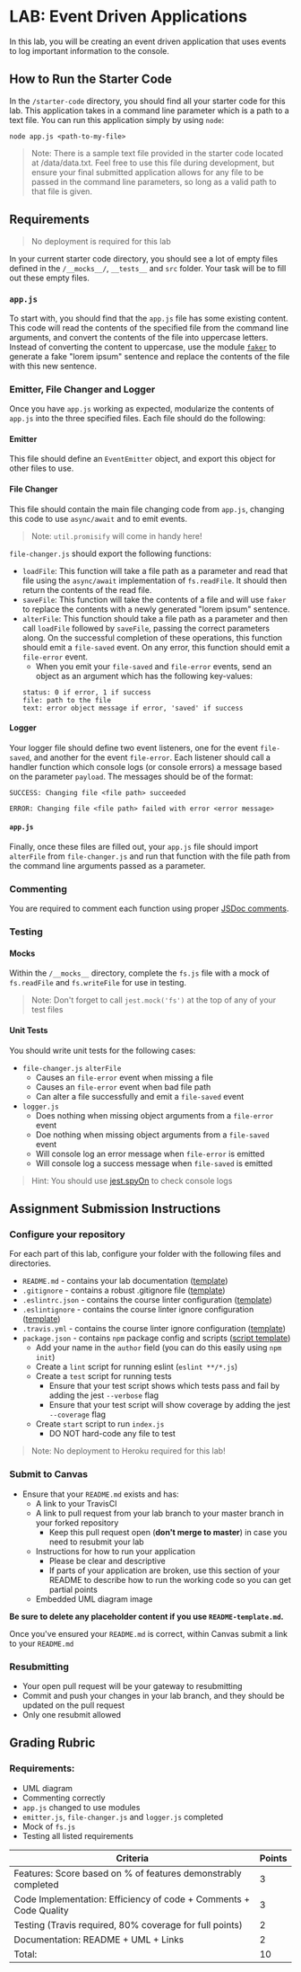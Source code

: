 # LAB: Event Driven Applications

In this lab, you will be creating an event driven application that uses events to log important information to the console.

## How to Run the Starter Code

In the `/starter-code` directory, you should find all your starter code for this lab. This application takes in a command line parameter which is a path to a text file. You can run this application simply by using `node`:

```
node app.js <path-to-my-file>
```

> Note: There is a sample text file provided in the starter code located at /data/data.txt. Feel free to use this file during development, but ensure your final submitted application allows for any file to be passed in the command line parameters, so long as a valid path to that file is given.

## Requirements

> No deployment is required for this lab

In your current starter code directory, you should see a lot of empty files defined in the `/__mocks__/`, `__tests__` and `src` folder. Your task will be to fill out these empty files.

### `app.js`

To start with, you should find that the `app.js` file has some existing content. This code will read the contents of the specified file from the command line arguments, and convert the contents of the file into uppercase letters. Instead of converting the content to uppercase, use the module [`faker`](https://www.npmjs.com/package/faker) to generate a fake "lorem ipsum" sentence and replace the contents of the file with this new sentence.

### Emitter, File Changer and Logger

Once you have `app.js` working as expected, modularize the contents of `app.js` into the three specified files. Each file should do the following:

#### Emitter

This file should define an `EventEmitter` object, and export this object for other files to use.

#### File Changer

This file should contain the main file changing code from `app.js`, changing this code to use `async/await` and to emit events.

> Note: `util.promisify` will come in handy here!

`file-changer.js` should export the following functions:

- `loadFile`: This function will take a file path as a parameter and read that file using the `async/await` implementation of `fs.readFile`. It should then return the contents of the read file.
- `saveFile`: This function will take the contents of a file and will use `faker` to replace the contents with a newly generated "lorem ipsum" sentence.
- `alterFile`: This function should take a file path as a parameter and then call `loadFile` followed by `saveFile`, passing the correct parameters along. On the successful completion of these operations, this function should emit a `file-saved` event. On any error, this function should emit a `file-error` event.
  - When you emit your `file-saved` and `file-error` events, send an object as an argument which has the following key-values:
  ```
  status: 0 if error, 1 if success
  file: path to the file
  text: error object message if error, 'saved' if success
  ```

#### Logger

Your logger file should define two event listeners, one for the event `file-saved`, and another for the event `file-error`. Each listener should call a handler function which console logs (or console errors) a message based on the parameter `payload`. The messages should be of the format:

```
SUCCESS: Changing file <file path> succeeded
```

```
ERROR: Changing file <file path> failed with error <error message>
```

#### `app.js`

Finally, once these files are filled out, your `app.js` file should import `alterFile` from `file-changer.js` and run that function with the file path from the command line arguments passed as a parameter.

### Commenting

You are required to comment each function using proper [JSDoc comments](https://devhints.io/jsdoc).

### Testing

#### Mocks

Within the `/__mocks__` directory, complete the `fs.js` file with a mock of `fs.readFile` and `fs.writeFile` for use in testing.

> Note: Don't forget to call `jest.mock('fs')` at the top of any of your test files

#### Unit Tests

You should write unit tests for the following cases:

- `file-changer.js` `alterFile`
  - Causes an `file-error` event when missing a file
  - Causes an `file-error` event when bad file path
  - Can alter a file successfully and emit a `file-saved` event
- `logger.js`
  - Does nothing when missing object arguments from a `file-error` event
  - Doe nothing when missing object arguments from a `file-saved` event
  - Will console log an error message when `file-error` is emitted
  - Will console log a success message when `file-saved` is emitted

> Hint: You should use [jest.spyOn](https://jestjs.io/docs/en/jest-object#jestspyonobject-methodname) to check console logs

## Assignment Submission Instructions

### Configure your repository

For each part of this lab, configure your folder with the following files and directories.

- `README.md` - contains your lab documentation ([template](https://github.com/codefellows/seattle-javascript-401n14/blob/master/reference/submission-instructions/labs/README-template.md))
- `.gitignore` - contains a robust .gitignore file ([template](https://github.com/codefellows/seattle-javascript-401n14/blob/master/configs/.gitignore))
- `.eslintrc.json` - contains the course linter configuration ([template](https://github.com/codefellows/seattle-javascript-401n14/blob/master/configs/.eslintrc.json))
- `.eslintignore` - contains the course linter ignore configuration ([template](https://github.com/codefellows/seattle-javascript-401n14/blob/master/configs/.eslintignore))
- `.travis.yml` - contains the course linter ignore configuration ([template](https://github.com/codefellows/seattle-javascript-401n14/blob/master/configs/.travis.yml))
- `package.json` - contains `npm` package config and scripts ([script template](https://github.com/codefellows/seattle-javascript-401n14/blob/master/configs/package.json.notes))
  - Add your name in the `author` field (you can do this easily using `npm init`)
  - Create a `lint` script for running eslint (`eslint **/*.js`)
  - Create a `test` script for running tests
    - Ensure that your test script shows which tests pass and fail by adding the jest `--verbose` flag
    * Ensure that your test script will show coverage by adding the jest `--coverage` flag
  - Create `start` script to run `index.js`
    - DO NOT hard-code any file to test

> Note: No deployment to Heroku required for this lab!

### Submit to Canvas

- Ensure that your `README.md` exists and has:
  - A link to your TravisCI
  - A link to pull request from your lab branch to your master branch in your forked repository
    - Keep this pull request open (**don't merge to master**) in case you need to resubmit your lab
  - Instructions for how to run your application
    - Please be clear and descriptive
    - If parts of your application are broken, use this section of your README to describe how to run the working code so you can get partial points
  - Embedded UML diagram image

**Be sure to delete any placeholder content if you use `README-template.md`.**

Once you've ensured your `README.md` is correct, within Canvas submit a link to your `README.md`

### Resubmitting

- Your open pull request will be your gateway to resubmitting
- Commit and push your changes in your lab branch, and they should be updated on the pull request
- Only one resubmit allowed

## Grading Rubric

### Requirements:

- UML diagram
- Commenting correctly
- `app.js` changed to use modules
- `emitter.js`, `file-changer.js` and `logger.js` completed
- Mock of `fs.js`
- Testing all listed requirements

| Criteria                                                          | Points |
| ----------------------------------------------------------------- | ------ |
| Features: Score based on % of features demonstrably completed     | 3      |
| Code Implementation: Efficiency of code + Comments + Code Quality | 3      |
| Testing (Travis required, 80% coverage for full points)           | 2      |
| Documentation: README + UML + Links                               | 2      |
| Total:                                                            | 10     |
